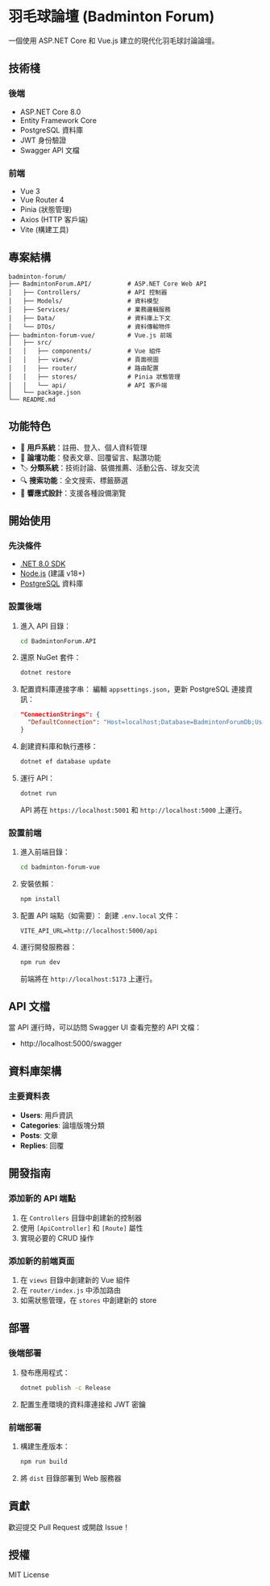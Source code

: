# 羽毛球論壇 (Badminton Forum)

一個使用 ASP.NET Core 和 Vue.js 建立的現代化羽毛球討論論壇。

## 技術棧

### 後端
- ASP.NET Core 8.0
- Entity Framework Core
- PostgreSQL 資料庫
- JWT 身份驗證
- Swagger API 文檔

### 前端
- Vue 3
- Vue Router 4
- Pinia (狀態管理)
- Axios (HTTP 客戶端)
- Vite (構建工具)

## 專案結構

```
badminton-forum/
├── BadmintonForum.API/          # ASP.NET Core Web API
│   ├── Controllers/             # API 控制器
│   ├── Models/                  # 資料模型
│   ├── Services/                # 業務邏輯服務
│   ├── Data/                    # 資料庫上下文
│   └── DTOs/                    # 資料傳輸物件
├── badminton-forum-vue/         # Vue.js 前端
│   ├── src/
│   │   ├── components/          # Vue 組件
│   │   ├── views/               # 頁面視圖
│   │   ├── router/              # 路由配置
│   │   ├── stores/              # Pinia 狀態管理
│   │   └── api/                 # API 客戶端
│   └── package.json
└── README.md
```

## 功能特色

- 🔐 **用戶系統**：註冊、登入、個人資料管理
- 📝 **論壇功能**：發表文章、回覆留言、點讚功能
- 🏷️ **分類系統**：技術討論、裝備推薦、活動公告、球友交流
- 🔍 **搜索功能**：全文搜索、標籤篩選
- 📱 **響應式設計**：支援各種設備瀏覽

## 開始使用

### 先決條件

- [.NET 8.0 SDK](https://dotnet.microsoft.com/download/dotnet/8.0)
- [Node.js](https://nodejs.org/) (建議 v18+)
- [PostgreSQL](https://www.postgresql.org/) 資料庫

### 設置後端

1. 進入 API 目錄：
   ```bash
   cd BadmintonForum.API
   ```

2. 還原 NuGet 套件：
   ```bash
   dotnet restore
   ```

3. 配置資料庫連接字串：
   編輯 `appsettings.json`，更新 PostgreSQL 連接資訊：
   ```json
   "ConnectionStrings": {
     "DefaultConnection": "Host=localhost;Database=BadmintonForumDb;Username=postgres;Password=yourREMOVED"
   }
   ```

4. 創建資料庫和執行遷移：
   ```bash
   dotnet ef database update
   ```

5. 運行 API：
   ```bash
   dotnet run
   ```

   API 將在 `https://localhost:5001` 和 `http://localhost:5000` 上運行。

### 設置前端

1. 進入前端目錄：
   ```bash
   cd badminton-forum-vue
   ```

2. 安裝依賴：
   ```bash
   npm install
   ```

3. 配置 API 端點（如需要）：
   創建 `.env.local` 文件：
   ```
   VITE_API_URL=http://localhost:5000/api
   ```

4. 運行開發服務器：
   ```bash
   npm run dev
   ```

   前端將在 `http://localhost:5173` 上運行。

## API 文檔

當 API 運行時，可以訪問 Swagger UI 查看完整的 API 文檔：
- http://localhost:5000/swagger

## 資料庫架構

### 主要資料表
- **Users**: 用戶資訊
- **Categories**: 論壇版塊分類
- **Posts**: 文章
- **Replies**: 回覆

## 開發指南

### 添加新的 API 端點

1. 在 `Controllers` 目錄中創建新的控制器
2. 使用 `[ApiController]` 和 `[Route]` 屬性
3. 實現必要的 CRUD 操作

### 添加新的前端頁面

1. 在 `views` 目錄中創建新的 Vue 組件
2. 在 `router/index.js` 中添加路由
3. 如需狀態管理，在 `stores` 中創建新的 store

## 部署

### 後端部署
1. 發布應用程式：
   ```bash
   dotnet publish -c Release
   ```

2. 配置生產環境的資料庫連接和 JWT 密鑰

### 前端部署
1. 構建生產版本：
   ```bash
   npm run build
   ```

2. 將 `dist` 目錄部署到 Web 服務器

## 貢獻

歡迎提交 Pull Request 或開啟 Issue！

## 授權

MIT License